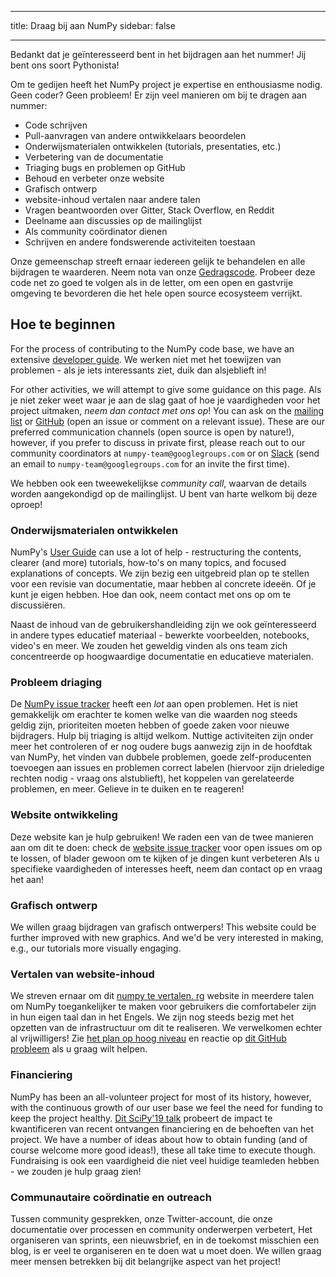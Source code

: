 - - -
title: Draag bij aan NumPy sidebar: false
- - -

Bedankt dat je geïnteresseerd bent in het bijdragen aan het nummer! Jij bent ons soort Pythonista!

Om te gedijen heeft het NumPy project je expertise en enthousiasme nodig. Geen coder? Geen probleem! Er zijn veel manieren om bij te dragen aan nummer:

- Code schrijven
- Pull-aanvragen van andere ontwikkelaars beoordelen
- Onderwijsmaterialen ontwikkelen (tutorials, presentaties, etc.)
- Verbetering van de documentatie
- Triaging bugs en problemen op GitHub
- Behoud en verbeter onze website
- Grafisch ontwerp
- website-inhoud vertalen naar andere talen
- Vragen beantwoorden over Gitter, Stack Overflow, en Reddit
- Deelname aan discussies op de mailinglijst
- Als community coördinator dienen
- Schrijven en andere fondswerende activiteiten toestaan

Onze gemeenschap streeft ernaar iedereen gelijk te behandelen en alle bijdragen te waarderen. Neem nota van onze [Gedragscode](/code-of-conduct). Probeer deze code net zo goed te volgen als in de letter, om een open en gastvrije omgeving te bevorderen die het hele open source ecosysteem verrijkt.

## Hoe te beginnen

For the process of contributing to the NumPy code base, we have an extensive [developer guide](https://numpy.org/devdocs/dev/index.html#development-process-summary). We werken niet met het toewijzen van problemen - als je iets interessants ziet, duik dan alsjeblieft in!

For other activities, we will attempt to give some guidance on this page. Als je niet zeker weet waar je aan de slag gaat of hoe je vaardigheden voor het project uitmaken, _neem dan contact met ons op_! You can ask on the [mailing list](https://mail.python.org/mailman/listinfo/numpy-discussion) or [GitHub](http://github.com/numpy/numpy) (open an issue or comment on a relevant issue). These are our preferred communication channels (open source is open by nature!), however, if you prefer to discuss in private first, please reach out to our community coordinators at `numpy-team@googlegroups.com` or on [Slack](https://numpy-team.slack.com) (send an email to `numpy-team@googlegroups.com` for an invite the first time).

We hebben ook een tweewekelijkse _community call_, waarvan de details worden aangekondigd op de mailinglijst. U bent van harte welkom bij deze oproep!


### Onderwijsmaterialen ontwikkelen

NumPy's [User Guide](https://numpy.org/devdocs) can use a lot of help - restructuring the contents, clearer (and more) tutorials, how-to's on many topics, and focused explanations of concepts. We zijn bezig een uitgebreid plan op te stellen voor een revisie van documentatie, maar hebben al concrete ideeën. Of je kunt je eigen hebben. Hoe dan ook, neem contact met ons op om te discussiëren.

Naast de inhoud van de gebruikershandleiding zijn we ook geïnteresseerd in andere types educatief materiaal - bewerkte voorbeelden, notebooks, video's en meer. We zouden het geweldig vinden als ons team zich concentreerde op hoogwaardige documentatie en educatieve materialen.


### Probleem driaging

De [NumPy issue tracker](https://github.com/numpy/numpy/issues) heeft een _lot_ aan open problemen. Het is niet gemakkelijk om erachter te komen welke van die waarden nog steeds geldig zijn, prioriteiten moeten hebben of goede zaken voor nieuwe bijdragers. Hulp bij triaging is altijd welkom. Nuttige activiteiten zijn onder meer het controleren of er nog oudere bugs aanwezig zijn in de hoofdtak van NumPy, het vinden van dubbele problemen, goede zelf-producenten toevoegen aan issues en problemen correct labelen (hiervoor zijn drieledige rechten nodig - vraag ons alstublieft), het koppelen van gerelateerde problemen, en meer. Gelieve in te duiken en te reageren!


### Website ontwikkeling

Deze website kan je hulp gebruiken! We raden een van de twee manieren aan om dit te doen: check de [website issue tracker](https://github.com/numpy/numpy.org) voor open issues om op te lossen, of blader gewoon om te kijken of je dingen kunt verbeteren Als u specifieke vaardigheden of interesses heeft, neem dan contact op en vraag het aan!


### Grafisch ontwerp

We willen graag bijdragen van grafisch ontwerpers! This website could be further improved with new graphics. And we'd be very interested in making, e.g., our tutorials more visually engaging.


### Vertalen van website-inhoud

We streven ernaar om dit [numpy te vertalen. rg](https://numpy.org) website in meerdere talen om NumPy toegankelijker te maken voor gebruikers die comfortabeler zijn in hun eigen taal dan in het Engels. We zijn nog steeds bezig met het opzetten van de infrastructuur om dit te realiseren. We verwelkomen echter al vrijwilligers! Zie [het plan op hoog niveau](https://numpy.org/neps/nep-0028-website-redesign.html#translation-multilingual-i18n) en reactie op [dit GitHub probleem](https://github.com/numpy/numpy.org/issues/55) als u graag wilt helpen.


### Financiering

NumPy has been an all-volunteer project for most of its history, however, with the continuous growth of our user base we feel the need for funding to keep the project healthy. [Dit SciPy'19 talk](https://www.youtube.com/watch?v=dBTJD_FDVjU) probeert de impact te kwantificeren van recent ontvangen financiering en de behoeften van het project. We have a number of ideas about how to obtain funding (and of course welcome more good ideas!), these all take time to execute though. Fundraising is ook een vaardigheid die niet veel huidige teamleden hebben - we zouden je hulp graag zien!


### Communautaire coördinatie en outreach

Tussen community gesprekken, onze Twitter-account, die onze documentatie over processen en community onderwerpen verbetert, Het organiseren van sprints, een nieuwsbrief, en in de toekomst misschien een blog, is er veel te organiseren en te doen wat u moet doen. We willen graag meer mensen betrekken bij dit belangrijke aspect van het project!

